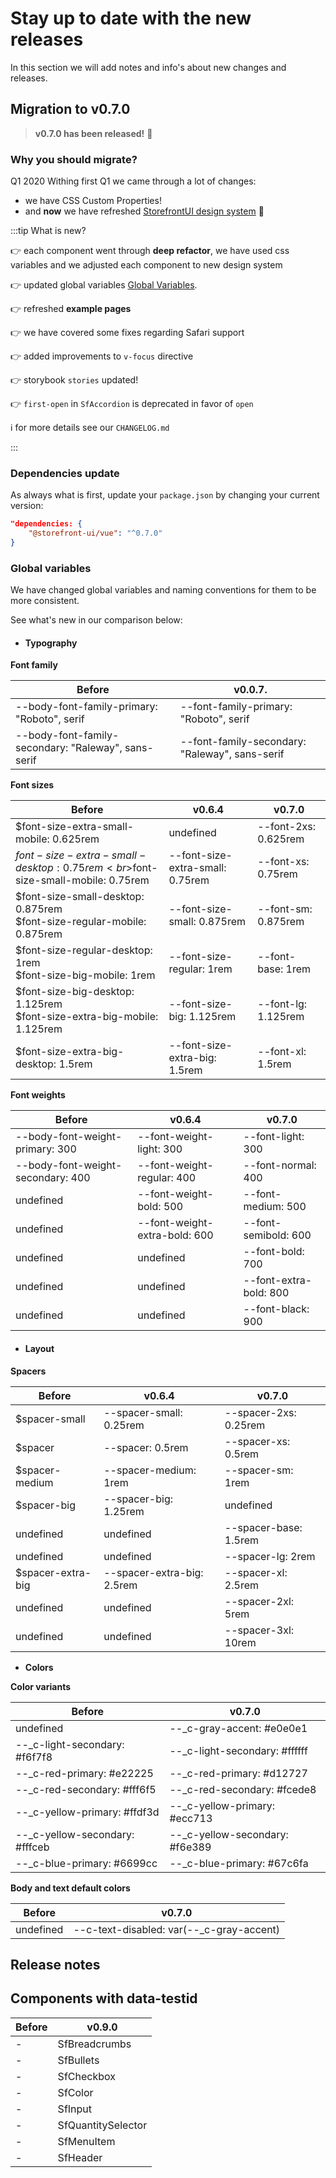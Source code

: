# Stay up to date with the new releases

In this section we will add notes and info's about new changes and releases.


## Migration to v0.7.0

> **v0.7.0 has been released!** :tada:

### **Why you should migrate?**

Q1 2020
Withing first Q1 we came through a lot of changes:
- we have CSS Custom Properties! 
- and **now** we have refreshed [StorefrontUI design system](http://bit.ly/storefront-ui-design-system) :tada:


:::tip What is new?

:point_right: each component went through **deep refactor**, we have used css variables and we adjusted each component to new design system

:point_right: updated global variables [Global Variables](migration-guide.md#global-variables).

:point_right: refreshed **example pages**

:point_right: we have covered some fixes regarding Safari support

:point_right: added improvements to `v-focus` directive

:point_right: storybook `stories` updated!

:point_right: `first-open` in `SfAccordion` is deprecated in favor of `open`

:information_source: for more details see our `CHANGELOG.md`

:::

### Dependencies update

As always what is first, update your `package.json` by changing your current version:

```json
"dependencies: {
    "@storefront-ui/vue": "^0.7.0"
}
```

### Global variables
We have changed global variables and naming conventions for them to be more consistent.

See what's new in our comparison below: 

- #### **Typography**

**Font family**

Before | v0.0.7.
------------ | -------------
--body-font-family-primary: "Roboto", serif |   --font-family-primary: "Roboto", serif
--body-font-family-secondary: "Raleway", sans-serif |   --font-family-secondary: "Raleway", sans-serif


**Font sizes**

Before | v0.6.4 |  v0.7.0
------------ | ------------ | -------------
$font-size-extra-small-mobile: 0.625rem | undefined | --font-2xs: 0.625rem
$font-size-extra-small-desktop: 0.75rem<br>$font-size-small-mobile: 0.75rem | --font-size-extra-small: 0.75rem | --font-xs: 0.75rem
$font-size-small-desktop: 0.875rem <br> $font-size-regular-mobile: 0.875rem | --font-size-small: 0.875rem | --font-sm: 0.875rem
$font-size-regular-desktop: 1rem <br> $font-size-big-mobile: 1rem | --font-size-regular: 1rem | --font-base: 1rem
$font-size-big-desktop: 1.125rem <br> $font-size-extra-big-mobile: 1.125rem | --font-size-big: 1.125rem | --font-lg: 1.125rem
$font-size-extra-big-desktop: 1.5rem | --font-size-extra-big: 1.5rem | --font-xl: 1.5rem


**Font weights**

Before | v0.6.4 | v0.7.0
------------ | ------------ | -------------
--body-font-weight-primary: 300 | --font-weight-light: 300 | --font-light: 300
--body-font-weight-secondary: 400 | --font-weight-regular: 400 | --font-normal: 400
undefined | --font-weight-bold: 500 | --font-medium: 500
undefined | --font-weight-extra-bold: 600 | --font-semibold: 600
undefined | undefined | --font-bold: 700
undefined | undefined | --font-extra-bold: 800
undefined | undefined | --font-black: 900

- #### **Layout**

**Spacers**

Before | v0.6.4 | v0.7.0
------------ | ------------ | -------------
 $spacer-small | --spacer-small: 0.25rem | --spacer-2xs: 0.25rem
 $spacer | --spacer: 0.5rem | --spacer-xs: 0.5rem
 $spacer-medium | --spacer-medium: 1rem | --spacer-sm: 1rem
 $spacer-big | --spacer-big: 1.25rem | undefined
  undefined | undefined | --spacer-base: 1.5rem
  undefined | undefined | --spacer-lg: 2rem
 $spacer-extra-big | --spacer-extra-big: 2.5rem | --spacer-xl: 2.5rem
  undefined | undefined | --spacer-2xl: 5rem
  undefined | undefined | --spacer-3xl: 10rem

- **Colors**

**Color variants**

Before | v0.7.0
------------ | ------------
undefined | --_c-gray-accent: #e0e0e1
--_c-light-secondary: #f6f7f8 |  --_c-light-secondary: #ffffff
--_c-red-primary: #e22225 | --_c-red-primary: #d12727
--_c-red-secondary: #fff6f5 | --_c-red-secondary: #fcede8
--_c-yellow-primary: #ffdf3d | --_c-yellow-primary: #ecc713
--_c-yellow-secondary: #fffceb | --_c-yellow-secondary: #f6e389
--_c-blue-primary: #6699cc | --_c-blue-primary: #67c6fa

**Body and text default colors**

Before | v0.7.0
------------ | ------------
undefined | --c-text-disabled: var(--_c-gray-accent)


## Release notes

## Components with data-testid

Before | v0.9.0
------------ | ------------
- | SfBreadcrumbs
- | SfBullets
- | SfCheckbox
- | SfColor
- | SfInput
- | SfQuantitySelector
- | SfMenuItem
- | SfHeader
